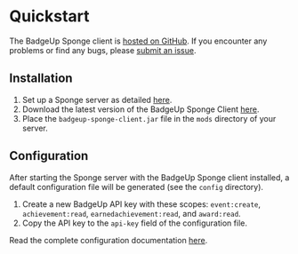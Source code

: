 # Quickstart

The BadgeUp Sponge client is [hosted on GitHub](https://github.com/BadgeUp/sponge-client). If you encounter any problems or find any bugs, please [submit an issue](https://github.com/BadgeUp/sponge-client/issues/new).

## Installation
1. Set up a Sponge server as detailed [here](https://docs.spongepowered.org/master/en/server/getting-started/implementations/index.html).
1. Download the latest version of the BadgeUp Sponge Client [here](https://github.com/BadgeUp/sponge-client/releases/latest).
1. Place the `badgeup-sponge-client.jar` file in the `mods` directory of your server.

## Configuration
After starting the Sponge server with the BadgeUp Sponge client installed, a default configuration file will be generated (see the `config` directory).

1. Create a new BadgeUp API key with these scopes: `event:create`, `achievement:read`, `earnedachievement:read`, and `award:read`.
1. Copy the API key to the `api-key` field of the configuration file.

Read the complete configuration documentation [here](https://docs.badgeup.io/#/sponge-client/configuration).
